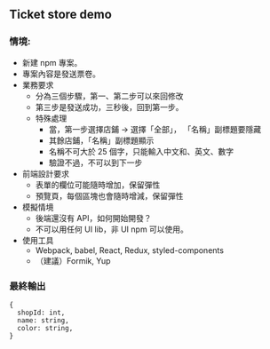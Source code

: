 ## Ticket store demo

### 情境:

- 新建 npm 專案。
- 專案內容是發送票卷。
- 業務要求
  - 分為三個步驟，第一、第二步可以來回修改
  - 第三步是發送成功，三秒後，回到第一步。
  - 特殊處理
    - 當，第一步選擇店鋪 -> 選擇「全部」，
      「名稱」副標題要隱藏
    - 其餘店鋪，「名稱」副標題顯示
    - 名稱不可大於 25 個字，只能輸入中文和、英文、數字
    - 驗證不過，不可以到下一步
- 前端設計要求
  - 表單的欄位可能隨時增加，保留彈性
  - 預覽頁，每個區塊也會隨時增減，保留彈性
- 模擬情境
  - 後端還沒有 API，如何開始開發？
  - 不可以用任何 UI lib，非 UI npm 可以使用。
- 使用工具
  - Webpack, babel, React, Redux, styled-components
  - （建議）Formik, Yup

### 最終輸出

```
{
  shopId: int,
  name: string,
  color: string,
}
```